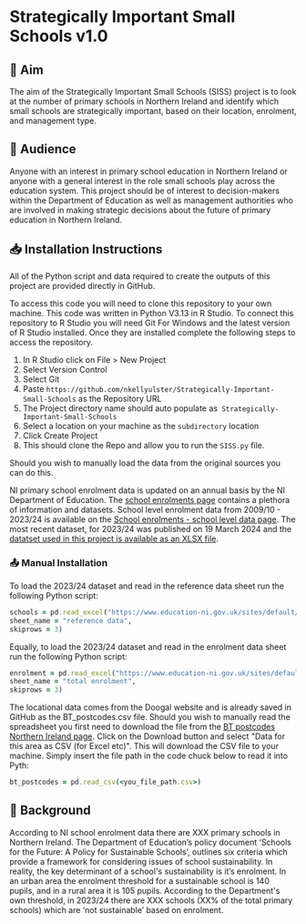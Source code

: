 # Strategically Important Small Schools v1.0

## 📰 Aim
The aim of the Strategically Important Small Schools (SISS) project is to look at the number of primary schools in Northern Ireland and identify which small schools are strategically important, based on their location, enrolment, and management type.

## 🙋 Audience
Anyone with an interest in primary school education in Northern Ireland or anyone with a general interest in the role small schools play across the education system. This project should be of interest to decision-makers within the Department of Education as well as management authorities who are involved in making strategic decisions about the future of primary education in Northern Ireland.

## 📥 Installation Instructions
All of the Python script and data required to create the outputs of this project are provided directly in GitHub.

To access this code you will need to clone this repository to your own machine. This code was written in Python V3.13 in R Studio. To connect this repository to R Studio you will need Git For Windows and the latest version of R Studio installed. Once they are installed complete the following steps to access the repository.
1.  In R Studio click on File > New Project
2.  Select Version Control
3.  Select Git
4.  Paste `https://github.com/nkellyulster/Strategically-Important-Small-Schools` as the Repository URL
5.  The Project directory name should auto populate as` Strategically-Important-Small-Schools`
6.  Select a location on your machine as the `subdirectory` location
7.  Click Create Project
8.  This should clone the Repo and allow you to run the `SISS.py` file.

Should you wish to manually load the data from the original sources you can do this.

NI primary school enrolment data is updated on an annual basis by the NI Department of Education. The [school enrolments page](https://www.education-ni.gov.uk/topics/statistics-and-research/school-enrolments) contains a plethora of information and datasets. School level enrolment data from 2009/10 - 2023/24 is available on the [School enrolments - school level data page](https://www.education-ni.gov.uk/articles/school-enrolments-school-level-data). The most recent dataset, for 2023/24 was published on 19 March 2024 and the [datatset used in this project is available as an XLSX file](https://www.education-ni.gov.uk/sites/default/files/publications/education/School%20level%20-%20pre-school%20data%20-%20202324.XLSX).

### 📤 Manual Installation
To load the 2023/24 dataset and read in the reference data sheet run the following Python script:
```ruby
schools = pd.read_excel("https://www.education-ni.gov.uk/sites/default/files/publications/education/School%20level%20-%20pre-school%20data%20-%20202324.XLSX",
sheet_name = "reference data",
skiprows = 3)
```

Equally, to load the 2023/24 dataset and read in the enrolment data sheet run the following Python script:
```ruby
enrolment = pd.read_excel("https://www.education-ni.gov.uk/sites/default/files/publications/education/School%20level%20-%20pre-school%20data%20-%20202324.XLSX",
sheet_name = "total enrolment",
skiprows = 3)
```

The locational data comes from the Doogal website and is already saved in GitHub as the BT_postcodes.csv file. Should you wish to manually read the spreadsheet you first need to download the file from the [BT postcodes Northern Ireland page](https://www.doogal.co.uk/UKPostcodes?Search=BT). Click on the Download button and select "Data for this area as CSV (for Excel etc)". This will download the CSV file to your machine. Simply insert the file path in the code chuck below to read it into Pyth:
```ruby
bt_postcodes = pd.read_csv(<you_file_path.csv>)
```

## 📖 Background
According to NI school enrolment data there are XXX primary schools in Northern Ireland. The Department of Education’s policy document ‘Schools for the Future: A Policy for Sustainable Schools’, outlines six criteria which provide a framework for considering issues of school sustainability. In reality, the key determinant of a school's sustainability is it’s enrolment. In an urban area the enrolment threshold for a sustainable school is 140 pupils, and in a rural area it is 105 pupils. According to the Department's own threshold, in 2023/24 there are XXX schools (XX% of the total primary schools) which are ‘not sustainable’ based on enrolment.
